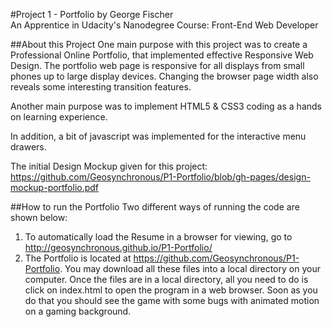 #Project 1 - Portfolio
	by George Fischer  
	An Apprentice in Udacity's Nanodegree Course: 
		Front-End Web Developer  
	
##About this Project
One main purpose with this project was to create a Professional Online Portfolio, that implemented effective Responsive Web Design. The portfolio web page is responsive for all displays from small phones up to large display devices.  Changing the browser page width also reveals some interesting transition features.

Another main purpose was to implement HTML5 & CSS3 coding as a hands on learning experience.

In addition, a bit of javascript was implemented for the interactive menu drawers.

The initial Design Mockup given for this project:  
	https://github.com/Geosynchronous/P1-Portfolio/blob/gh-pages/design-mockup-portfolio.pdf

##How to run the Portfolio
Two different ways of running the code are shown below:  
1. To automatically load the Resume in a browser for viewing, go to http://geosynchronous.github.io/P1-Portfolio/  
2. The Portfolio is located at https://github.com/Geosynchronous/P1-Portfolio. You may download all these files into a local directory on your computer. Once the files are in a local directory, all you need to do is click on index.html to open the program in a web browser. Soon as you do that you should see the game with some bugs with animated motion on a gaming background.


